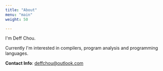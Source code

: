 ```yaml
---
title: "About"
menu: "main"
weight: 50

---
```


I'm Deff Chou. 

Currently I'm interested in compilers, program analysis and programming languages. 

**Contact Info**: deffchou@outlook.com
